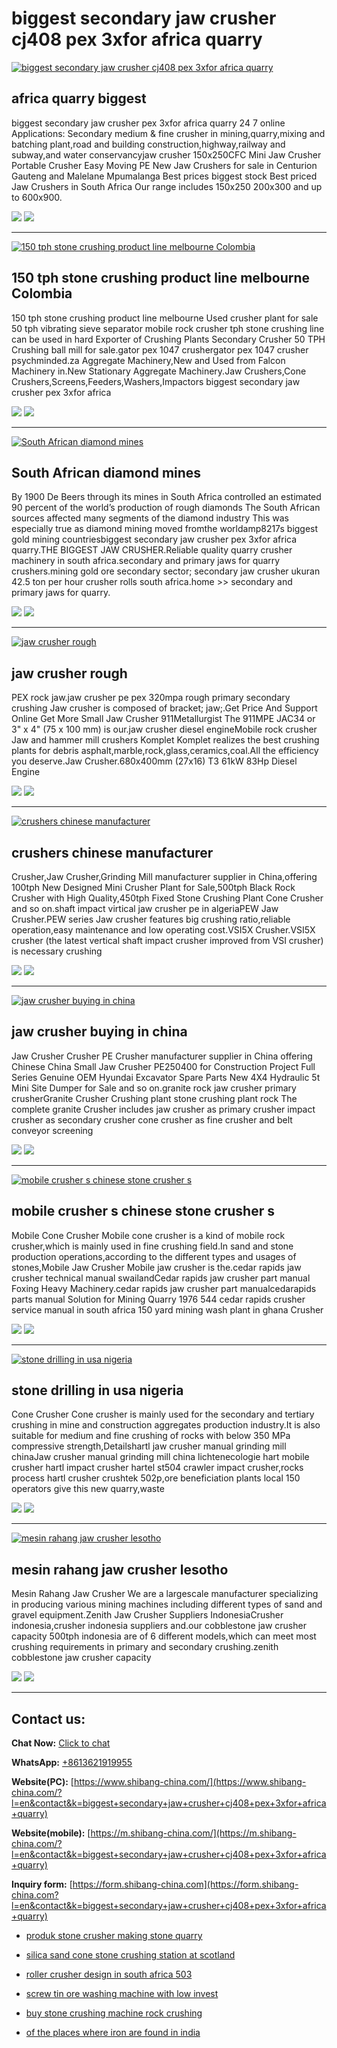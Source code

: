 # biggest secondary jaw crusher cj408 pex 3xfor africa quarry

<a href="https://swt.shibang-china.com/?l=en&img&k=biggest+secondary+jaw+crusher+cj408+pex+3xfor+africa+quarry" target="_blank">![biggest secondary jaw crusher cj408 pex 3xfor africa quarry](http://static.shibang-china.com/all-800x300/1014.jpg)</a>

## africa quarry biggest
biggest secondary jaw crusher pex 3xfor africa quarry 24 7 online Applications: Secondary medium &amp; fine crusher in mining,quarry,mixing and batching plant,road and building construction,highway,railway and subway,and water conservancyjaw crusher 150x250CFC Mini Jaw Crusher Portable Crusher Easy Moving PE New Jaw Crushers for sale in Centurion Gauteng and Malelane Mpumalanga Best prices biggest stock Best priced Jaw Crushers in South Africa Our range includes 150x250 200x300 and up to 600x900.


<a href="https://whatsapp.shibangsoft.com/WhatsApp.php" target="_blank" title="WhatsApp">![](http://static.shibang-china.com/icon/whatsapp.png)</a> <a href="https://swt.shibang-china.com/?l=en&icon&k=biggest+secondary+jaw+crusher+cj408+pex+3xfor+africa+quarry" target="_blank">![](http://static.shibang-china.com/icon/chat-en.png)</a>

---

<a href="https://swt.shibang-china.com/?l=en&img&k=biggest+secondary+jaw+crusher+cj408+pex+3xfor+africa+quarry" target="_blank">![150 tph stone crushing product line melbourne Colombia](http://static.shibang-china.com/all-800x300/1252.jpg)</a>

## 150 tph stone crushing product line melbourne Colombia
150 tph stone crushing product line melbourne Used crusher plant for sale 50 tph vibrating sieve separator mobile rock crusher tph stone crushing line can be used in hard Exporter of Crushing Plants Secondary Crusher 50 TPH Crushing ball mill for sale.gator pex 1047 crushergator pex 1047 crusher psychminded.za Aggregate Machinery,New and Used from Falcon Machinery in.New Stationary Aggregate Machinery.Jaw Crushers,Cone Crushers,Screens,Feeders,Washers,Impactors biggest secondary jaw crusher pex 3xfor africa


<a href="https://whatsapp.shibangsoft.com/WhatsApp.php" target="_blank" title="WhatsApp">![](http://static.shibang-china.com/icon/whatsapp.png)</a> <a href="https://swt.shibang-china.com/?l=en&icon&k=biggest+secondary+jaw+crusher+cj408+pex+3xfor+africa+quarry" target="_blank">![](http://static.shibang-china.com/icon/chat-en.png)</a>

---

<a href="https://swt.shibang-china.com/?l=en&img&k=biggest+secondary+jaw+crusher+cj408+pex+3xfor+africa+quarry" target="_blank">![South African diamond mines](http://static.shibang-china.com/all-800x300/1355.jpg)</a>

## South African diamond mines
By 1900 De Beers through its mines in South Africa controlled an estimated 90 percent of the world’s production of rough diamonds The South African sources affected many segments of the diamond industry This was especially true as diamond mining moved fromthe worldamp8217s biggest gold mining countriesbiggest secondary jaw crusher pex 3xfor africa quarry.THE BIGGEST JAW CRUSHER.Reliable quality quarry crusher machinery in south africa.secondary and primary jaws for quarry crushers.mining gold ore secondary sector; secondary jaw crusher ukuran 42.5 ton per hour crusher rolls south africa.home &gt;&gt; secondary and primary jaws for quarry.


<a href="https://whatsapp.shibangsoft.com/WhatsApp.php" target="_blank" title="WhatsApp">![](http://static.shibang-china.com/icon/whatsapp.png)</a> <a href="https://swt.shibang-china.com/?l=en&icon&k=biggest+secondary+jaw+crusher+cj408+pex+3xfor+africa+quarry" target="_blank">![](http://static.shibang-china.com/icon/chat-en.png)</a>

---

<a href="https://swt.shibang-china.com/?l=en&img&k=biggest+secondary+jaw+crusher+cj408+pex+3xfor+africa+quarry" target="_blank">![jaw crusher rough](http://static.shibang-china.com/all-800x300/1064.jpg)</a>

## jaw crusher rough
PEX rock jaw.jaw crusher pe pex 320mpa rough primary secondary crushing Jaw crusher is composed of bracket; jaw;.Get Price And Support Online Get More Small Jaw Crusher 911Metallurgist The 911MPE JAC34 or 3&quot; x 4&quot; (75 x 100 mm) is our.jaw crusher diesel engineMobile rock crusher Jaw and hammer mill crushers Komplet Komplet realizes the best crushing plants for debris asphalt,marble,rock,glass,ceramics,coal.All the efficiency you deserve.Jaw Crusher.680x400mm (27x16) T3 61kW 83Hp Diesel Engine


<a href="https://whatsapp.shibangsoft.com/WhatsApp.php" target="_blank" title="WhatsApp">![](http://static.shibang-china.com/icon/whatsapp.png)</a> <a href="https://swt.shibang-china.com/?l=en&icon&k=biggest+secondary+jaw+crusher+cj408+pex+3xfor+africa+quarry" target="_blank">![](http://static.shibang-china.com/icon/chat-en.png)</a>

---

<a href="https://swt.shibang-china.com/?l=en&img&k=biggest+secondary+jaw+crusher+cj408+pex+3xfor+africa+quarry" target="_blank">![crushers chinese manufacturer](http://static.shibang-china.com/all-800x300/1094.jpg)</a>

## crushers chinese manufacturer
Crusher,Jaw Crusher,Grinding Mill manufacturer supplier in China,offering 100tph New Designed Mini Crusher Plant for Sale,500tph Black Rock Crusher with High Quality,450tph Fixed Stone Crushing Plant Cone Crusher and so on.shaft impact virtical jaw crusher pe in algeriaPEW Jaw Crusher.PEW series Jaw crusher features big crushing ratio,reliable operation,easy maintenance and low operating cost.VSI5X Crusher.VSI5X crusher (the latest vertical shaft impact crusher improved from VSI crusher) is necessary crushing


<a href="https://whatsapp.shibangsoft.com/WhatsApp.php" target="_blank" title="WhatsApp">![](http://static.shibang-china.com/icon/whatsapp.png)</a> <a href="https://swt.shibang-china.com/?l=en&icon&k=biggest+secondary+jaw+crusher+cj408+pex+3xfor+africa+quarry" target="_blank">![](http://static.shibang-china.com/icon/chat-en.png)</a>

---

<a href="https://swt.shibang-china.com/?l=en&img&k=biggest+secondary+jaw+crusher+cj408+pex+3xfor+africa+quarry" target="_blank">![jaw crusher buying in china](http://static.shibang-china.com/all-800x300/1387.jpg)</a>

## jaw crusher buying in china
Jaw Crusher Crusher PE Crusher manufacturer supplier in China offering Chinese China Small Jaw Crusher PE250400 for Construction Project Full Series Genuine OEM Hyundai Excavator Spare Parts New 4X4 Hydraulic 5t Mini Site Dumper for Sale and so on.granite rock jaw crusher primary crusherGranite Crusher Crushing plant stone crushing plant rock The complete granite Crusher includes jaw crusher as primary crusher impact crusher as secondary crusher cone crusher as fine crusher and belt conveyor screening


<a href="https://whatsapp.shibangsoft.com/WhatsApp.php" target="_blank" title="WhatsApp">![](http://static.shibang-china.com/icon/whatsapp.png)</a> <a href="https://swt.shibang-china.com/?l=en&icon&k=biggest+secondary+jaw+crusher+cj408+pex+3xfor+africa+quarry" target="_blank">![](http://static.shibang-china.com/icon/chat-en.png)</a>

---

<a href="https://swt.shibang-china.com/?l=en&img&k=biggest+secondary+jaw+crusher+cj408+pex+3xfor+africa+quarry" target="_blank">![mobile crusher s chinese stone crusher s](http://static.shibang-china.com/all-800x300/1479.jpg)</a>

## mobile crusher s chinese stone crusher s
Mobile Cone Crusher Mobile cone crusher is a kind of mobile rock crusher,which is mainly used in fine crushing field.In sand and stone production operations,according to the different types and usages of stones,Mobile Jaw Crusher Mobile jaw crusher is the.cedar rapids jaw crusher technical manual swailandCedar rapids jaw crusher part manual Foxing Heavy Machinery.cedar rapids jaw crusher part manualcedarapids parts manual Solution for Mining Quarry 1976 544 cedar rapids crusher service manual in south africa 150 yard mining wash plant in ghana Crusher


<a href="https://whatsapp.shibangsoft.com/WhatsApp.php" target="_blank" title="WhatsApp">![](http://static.shibang-china.com/icon/whatsapp.png)</a> <a href="https://swt.shibang-china.com/?l=en&icon&k=biggest+secondary+jaw+crusher+cj408+pex+3xfor+africa+quarry" target="_blank">![](http://static.shibang-china.com/icon/chat-en.png)</a>

---

<a href="https://swt.shibang-china.com/?l=en&img&k=biggest+secondary+jaw+crusher+cj408+pex+3xfor+africa+quarry" target="_blank">![stone drilling in usa nigeria](http://static.shibang-china.com/all-800x300/1126.jpg)</a>

## stone drilling in usa nigeria
Cone Crusher Cone crusher is mainly used for the secondary and tertiary crushing in mine and construction aggregates production industry.It is also suitable for medium and fine crushing of rocks with below 350 MPa compressive strength,Detailshartl jaw crusher manual grinding mill chinaJaw crusher manual grinding mill china lichtenecologie hart mobile crusher hartl impact crusher hartel st504 crawler impact crusher,rocks process hartl crusher crushtek 502p,ore beneficiation plants local 150 operators give this new quarry,waste


<a href="https://whatsapp.shibangsoft.com/WhatsApp.php" target="_blank" title="WhatsApp">![](http://static.shibang-china.com/icon/whatsapp.png)</a> <a href="https://swt.shibang-china.com/?l=en&icon&k=biggest+secondary+jaw+crusher+cj408+pex+3xfor+africa+quarry" target="_blank">![](http://static.shibang-china.com/icon/chat-en.png)</a>

---

<a href="https://swt.shibang-china.com/?l=en&img&k=biggest+secondary+jaw+crusher+cj408+pex+3xfor+africa+quarry" target="_blank">![mesin rahang jaw crusher lesotho](http://static.shibang-china.com/all-800x300/1003.jpg)</a>

## mesin rahang jaw crusher lesotho
Mesin Rahang Jaw Crusher We are a largescale manufacturer specializing in producing various mining machines including different types of sand and gravel equipment.Zenith Jaw Crusher Suppliers IndonesiaCrusher indonesia,crusher indonesia suppliers and.our cobblestone jaw crusher capacity 500tph indonesia are of 6 different models,which can meet most crushing requirements in primary and secondary crushing.zenith cobblestone jaw crusher capacity


<a href="https://whatsapp.shibangsoft.com/WhatsApp.php" target="_blank" title="WhatsApp">![](http://static.shibang-china.com/icon/whatsapp.png)</a> <a href="https://swt.shibang-china.com/?l=en&icon&k=biggest+secondary+jaw+crusher+cj408+pex+3xfor+africa+quarry" target="_blank">![](http://static.shibang-china.com/icon/chat-en.png)</a>

---
## Contact us:

**Chat Now:** [Click to chat](https://swt.shibang-china.com?l=en&contact&k=biggest+secondary+jaw+crusher+cj408+pex+3xfor+africa+quarry)

**WhatsApp:**  [+8613621919955](https://whatsapp.shibangsoft.com/WhatsApp.php)

**Website(PC):** [https://www.shibang-china.com/](https://www.shibang-china.com/?l=en&contact&k=biggest+secondary+jaw+crusher+cj408+pex+3xfor+africa+quarry)

**Website(mobile):** [https://m.shibang-china.com/](https://m.shibang-china.com/?l=en&contact&k=biggest+secondary+jaw+crusher+cj408+pex+3xfor+africa+quarry)

**Inquiry form:** [https://form.shibang-china.com](https://form.shibang-china.com?l=en&contact&k=biggest+secondary+jaw+crusher+cj408+pex+3xfor+africa+quarry)

* [produk stone crusher making stone quarry](../154/produk%20stone%20crusher%20making%20stone%20quarry.md)

* [silica sand cone stone crushing station at scotland](../155/silica%20sand%20cone%20stone%20crushing%20station%20at%20scotland.md)

* [roller crusher design in south africa 503](../160/roller%20crusher%20design%20in%20south%20africa%20503.md)

* [screw tin ore washing machine with low invest](../159/screw%20tin%20ore%20washing%20machine%20with%20low%20invest.md)

* [buy stone crushing machine rock crushing](../152/buy%20stone%20crushing%20machine%20rock%20crushing.md)

* [of the places where iron are found in india](../154/of%20the%20places%20where%20iron%20are%20found%20in%20india.md)